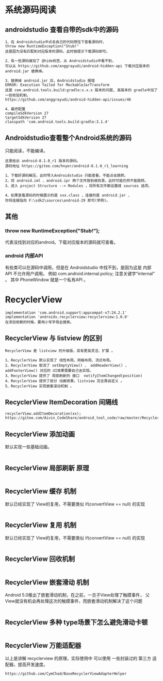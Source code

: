 # 系统源码阅读

## androidstudio 查看自带的sdk中的源码
```text
1、在 Androidstudio中点击自己的代码想往下查看源码时，
throw new RuntimeException("Stub!"
这是因为没有匹配到对应版本的源码，此时按提示下载源码即可。

2、有一些源码被加了 @hide标签，从 Androidstudio中看不到，
可以从 https://github.com/anggrayudi/android-hidden-api 下载对应版本的 android.jar 替换掉。

3、替换掉 android.jar 后，Androidstudio 报错 
ERROR: Execution failed for MockableJarTransform 
这是 com.android.tools.build:gradle:x.x.x 版本的问题, 高版本的 gradle中加了一些校验机制，
https://github.com/anggrayudi/android-hidden-api/issues/46

4、最终配置
compileSdkVersion 27
targetSdkVersion 27
classpath 'com.android.tools.build:gradle:3.1.4'
```

## Androidstudio查看整个Android系统的源码
只能阅读，不能编译。
```text
这里给出 android-8.1.0_r1 版本的源码。
源码地址 https://gitee.com/hnyer/android-8.1.0_r1_learning

1、下载好源码解压，此时导入Androidstudio 只能查看，不能点击跳转。
2、将 android.iml 、android.ipr 两个文件放到根目录。此时可能仍然不能跳转。
3、进入 project Structure --> Modules ，将所有文件都设置成 sources 选项。

4、如果查看源码的时候展示的是 xxx.class ，连接的是 android.jar ，
你将连接指向 F:\sdk2\sources\android-29 即可(举例)。
```

## 其他
### throw new RuntimeException("Stub!");
代表没找到对应的android。下载对应版本的源码就可查看。

### android 内部API
有些类可以在源码中调用，但是在 Androidstudio 中找不到，是因为这是 内部API 不允许用户调用。
例如 com.android.internal.policy; 注意关键字“internal” 。
其中 PhoneWindow 就是一个私有API 。


# RecyclerView
```text
implementation 'com.android.support:appcompat-v7:24.2.1'
implementation 'androidx.recyclerview:recyclerview:1.0.0'
在添加依赖的时候，要用小写字母去搜索。
```

##  RecyclerView 与 listview 的区别
```text
RecyclerView 是 listview 的升级版，具有更高灵活、扩展 。

1、RecyclerView 默认实现了 线性布局、网格布局、流式布局。
2、RecyclerView 取消了 setEmptyView() 、 addHeaderView() 、 addFooterView() 对应的 UI效果需要自己去实现。
3、RecyclerView 提供了 局部刷新的 接口  notifyItemChanged(position) 
4、RecyclerView 提供了部分 动画效果。listview 完全靠自定义 。
5、RecyclerView 实现嵌套滚动机制 。
```
 

##  RecyclerView ItemDecoration 间隔线
```text
recyclerView.addItemDecoration(xx);
https://gitee.com/Aivin_CodeShare/android_tool_code/raw/master/RecyclerView/RecyclerViewMarginDecoration.java
```
 

## RecyclerView 添加动画
默认实现一些基础动画。
```text

```

## RecyclerView 局部刷新 原理
```text

```

## RecyclerView 缓存 机制
默认已经实现了 View的复用，不需要类似 if(convertView == null) 的实现 
```text

```

## RecyclerView 复用 机制
默认已经实现了 View的复用，不需要类似 if(convertView == null) 的实现 
```text

```

##  RecyclerView 回收机制
```text

```


 

##  RecyclerView 嵌套滑动 机制
Android 5.0推出了嵌套滑动机制，在之前，一旦子View处理了触摸事件，
父View就没有机会再处理这次的触摸事件，而嵌套滑动机制解决了这个问题
```text

```

##  RecyclerView 多种 type场景下怎么避免滑动卡顿
```text

```


##  RecyclerView 万能适配器
以上是讲解 recyclerview 的原理，实际使用中 可以使用 一些封装过的 第三方 适配器，提高开发速度。
```text
https://github.com/CymChad/BaseRecyclerViewAdapterHelper
```

 